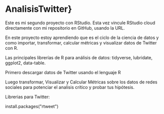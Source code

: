 # AnalisisTwitter}
Este es mi segundo proyecto con RStudio. Esta vez vincule RStudio cloud directamente con mi repositorio en GitHub, usando la URL.

En este proyecto estoy aprendiendo que es el ciclo de la ciencia de datos y como importar, transformar, calcular métricas y visualizar datos de Twitter con R.

Las principales librerías de R para análisis de datos: tidyverse, lubridate, ggplot2, data-table.

Primero descargar datos de Twitter usando el lenguaje R

Luego transformar, Visualizar y Calcular Métricas sobre los datos de redes sociales para potenciar el analisis crítico y probar tus hipótesis.

Librerias para Twitter:

install.packages("rtweet")
